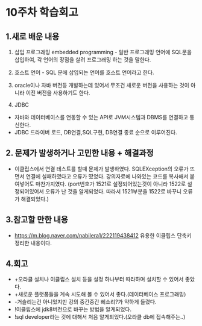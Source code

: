 # 10주차 학습회고

## 1.새로 배운 내용
  1. 삽입 프로그래밍 embedded programming
    - 일반 프로그래밍 언어에 SQL문을 삽입하여, 각 언어의 장점을 살려 프로그래밍 하는 것을 말한다.
    
  2. 호스트 언어
    - SQL 문에 삽입되는 언어를 호스트 언어라고 한다.

  3. oracle이나 자바 버전등 개발하는데 있어서 무조건 새로운 버전을 사용하는 것이 아니라 이전 버전을 사용하기도 한다.
  
  4. JDBC
  - 자바와 데이터베이스를 연동할 수 있는 API로 JVM시스템과 DBMS를 연결하고 통신한다. 
  - JDBC 드라이버 로드, DB연결,SQL구현, DB연결 종료 순으로 이루어진다.


## 2. 문제가 발생하거나 고민한 내용 + 해결과정
  - 이클립스에서 연결 테스트를 할때 문제가 발생하였다. SQLEXception의 오류가 뜨면서 연결에 실패하였다고 오류가 떴었다.
  강의자료에 나와있는 코드를 복사해서 붙여넣어도 마찬가지였다.
  (port번호가 1521로 설정되어있는것이 아니라 1522로 설정되어있어서 오류가 난 것을 알게되었다. 따라서 1521부분을 1522로 바꾸니 오류가 해결되었다.)

## 3.참고할 만한 내용
  - https://m.blog.naver.com/nabilera1/222119438412
유용한 이클립스 단축키 정리한 내용이다.



## 4.회고
- +오라클 설치나 이클립스 설치 등을 설정 하나부터 따라하며 설치할 수 있어서 좋았다.
- +새로운 플랫폼들을 계속 시도해 볼 수 있어서 좋다.(데이터베이스 프로그래밍)
- -거슬리는건 아니었지만 강의 중간중간 삐소리?가 약하게 들렸다.
- !이클립스에 jdk8버전으로 바꾸는 방법을 알게되었다.
- !sql developer라는 것에 대해서 처음 알게되었다.(오라클 db에 접속해주는..)



